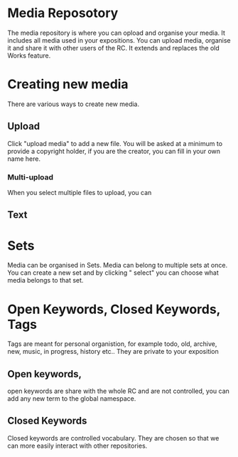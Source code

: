 # Media Reposotory

The media repository is where you can opload and organise your
media. It includes all media used in your expositions. You can upload
media, organise it and share it with other users of the RC. It extends
and replaces the old Works feature.

# Creating new media

There are various ways to create new media.

## Upload

Click "upload media" to add a new file. You will be asked at a minimum
to provide a copyright holder, if you are the creator, you can fill in
your own name here.

### Multi-upload

When you select multiple files to upload, you can

## Text

# Sets

Media can be organised in Sets. Media can belong to multiple sets at
once. You can create a new set and by clicking " select" you can
choose what media belongs to that set.

# Open Keywords, Closed Keywords, Tags

Tags are meant for personal organistion, for example todo, old,
archive, new, music, in progress, history etc.. They are private to
your exposition

## Open keywords,

open keywords are share with the whole RC and are not controlled, you
can add any new term to the global namespace.

## Closed Keywords

Closed keywords are controlled vocabulary. They are chosen so that we
can more easily interact with other repositories.

